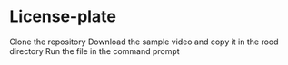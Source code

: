 # License-plate

Clone the repository
Download the sample video and copy it in the rood directory
Run the file in the command prompt

